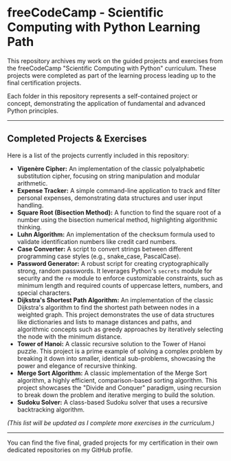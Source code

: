 # freeCodeCamp - Scientific Computing with Python Learning Path

This repository archives my work on the guided projects and exercises from the freeCodeCamp "Scientific Computing with Python" curriculum. These projects were completed as part of the learning process leading up to the final certification projects.

Each folder in this repository represents a self-contained project or concept, demonstrating the application of fundamental and advanced Python principles.

---

## Completed Projects & Exercises

Here is a list of the projects currently included in this repository:

*   **Vigenère Cipher:** An implementation of the classic polyalphabetic substitution cipher, focusing on string manipulation and modular arithmetic.
*   **Expense Tracker:** A simple command-line application to track and filter personal expenses, demonstrating data structures and user input handling.
*   **Square Root (Bisection Method):** A function to find the square root of a number using the bisection numerical method, highlighting algorithmic thinking.
*   **Luhn Algorithm:** An implementation of the checksum formula used to validate identification numbers like credit card numbers.
*   **Case Converter:** A script to convert strings between different programming case styles (e.g., snake_case, PascalCase).
*   **Password Generator:** A robust script for creating cryptographically strong, random passwords. It leverages Python's `secrets` module for security and the `re` module to enforce customizable constraints, such as minimum length and required counts of uppercase letters, numbers, and special characters.
*   **Dijkstra's Shortest Path Algorithm:** An implementation of the classic Dijkstra's algorithm to find the shortest path between nodes in a weighted graph. This project demonstrates the use of data structures like dictionaries and lists to manage distances and paths, and algorithmic concepts such as greedy approaches by iteratively selecting the node with the minimum distance.
*   **Tower of Hanoi:** A classic recursive solution to the Tower of Hanoi puzzle. This project is a prime example of solving a complex problem by breaking it down into smaller, identical sub-problems, showcasing the power and elegance of recursive thinking.
*   **Merge Sort Algorithm:** A classic implementation of the Merge Sort algorithm, a highly efficient, comparison-based sorting algorithm. This project showcases the "Divide and Conquer" paradigm, using recursion to break down the problem and iterative merging to build the solution.
*   **Sudoku Solver:** A class-based Sudoku solver that uses a  recursive backtracking algorithm.


*(This list will be updated as I complete more exercises in the curriculum.)*

---

You can find the five final, graded projects for my certification in their own dedicated repositories on my GitHub profile.
